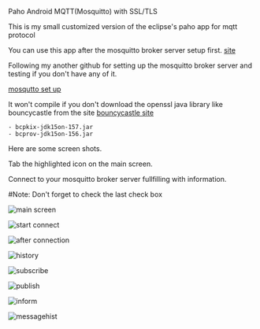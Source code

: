 Paho Android MQTT(Mosquitto) with SSL/TLS

This is my small customized version of the eclipse's paho app for mqtt protocol

You can use this app after the mosquitto broker server setup first.
[site](https://mosquitto.org/)

Following my another github for setting up the mosquitto broker server and testing if you don't have any of it.

[mosqutto set up](https://github.com/tommybee-dev/tls-paho-mosquitto)

It won't compile if you don't download the openssl java library like bouncycastle from the site
[bouncycastle site](https://www.bouncycastle.org/latest_releases.html)

	- bcpkix-jdk15on-157.jar
	- bcprov-jdk15on-156.jar

Here are some screen shots.

Tab the highlighted icon on the main screen.

Connect to your mosquitto broker server fullfilling with information.

#Note: Don't forget to check the last check box


![main screen](https://github.com/tommybee-dev/tls-paho-mosquitto-android/blob/master/screenshot/screen.png?raw=true "main screen")

![start connect](https://github.com/tommybee-dev/tls-paho-mosquitto-android/blob/master/screenshot/connection.png?raw=true "start connect")

![after connection](https://github.com/tommybee-dev/tls-paho-mosquitto-android/blob/master/screenshot/connectionHist.png?raw=true "after connection")

![history](https://github.com/tommybee-dev/tls-paho-mosquitto-android/blob/master/screenshot/history.png?raw=true "history")

![subscribe](https://github.com/tommybee-dev/tls-paho-mosquitto-android/blob/master/screenshot/subscribe.png?raw=true "subscribe")

![publish](https://github.com/tommybee-dev/tls-paho-mosquitto-android/blob/master/screenshot/publish.png?raw=true "subscribe")

![inform](https://github.com/tommybee-dev/tls-paho-mosquitto-android/blob/master/screenshot/inform.png?raw=true "inform")

![messagehist](https://github.com/tommybee-dev/tls-paho-mosquitto-android/blob/master/screenshot/messagehist.png?raw=true "messagehist")